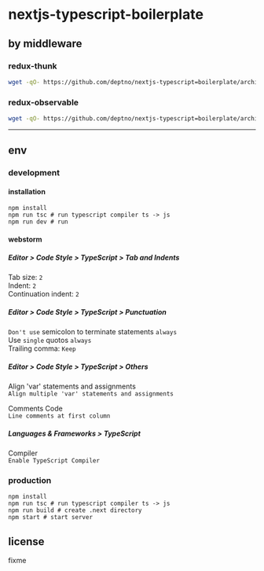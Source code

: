 # nextjs-typescript-boilerplate

## by middleware

### redux-thunk

```bash
wget -qO- https://github.com/deptno/nextjs-typescript=boilerplate/archive/mw/redux-thunk.zip | bsdtar -xf- && mv nextjs-typescript=boilerplate-master [your_project]
```

### redux-observable
```bash
wget -qO- https://github.com/deptno/nextjs-typescript=boilerplate/archive/mw/redux-observable.zip | bsdtar -xf- && mv nextjs-typescript=boilerplate-master [your_project]
```
---

## env

### development

#### installation

```
npm install
npm run tsc # run typescript compiler ts -> js
npm run dev # run
```

#### webstorm

##### Editor > Code Style > TypeScript > Tab and Indents

Tab size: `2`  
Indent: `2`  
Continuation indent: `2`

##### Editor > Code Style > TypeScript > Punctuation

`Don't use` semicolon to terminate statements `always`  
Use `single` quotos `always`  
Trailing comma: `Keep`

##### Editor > Code Style > TypeScript > Others

Align 'var' statements and assignments  
`Align multiple 'var' statements and assignments`

Comments Code  
`Line comments at first column`

##### Languages & Frameworks > TypeScript
 
Compiler  
`Enable TypeScript Compiler`

### production

```
npm install
npm run tsc # run typescript compiler ts -> js
npm run build # create .next directory
npm start # start server
```

## license

fixme
